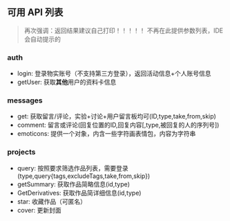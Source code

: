 ## 可用 API 列表

> 再次强调：返回结果建议自己打印！！！！！
> 不再在此提供参数列表，IDE会自动提示的

### auth

- login: 登录物实账号（不支持第三方登录），返回活动信息+个人账号信息
- getUser: 获取**其他**用户的资料卡信息

### messages

- get: 获取留言/评论，实验+讨论+用户留言板均可(ID,type,take,from,skip)
- comment: 留言或评论(回复位置的ID,回复内容[,type,被回复的人的序列号])
- emoticons: 提供一个对象，内含一些字符画表情包，内容为字符串

### projects

- query: 按照要求筛选作品列表，需要登录(type,query{tags,excludeTags,take,from,skip})
- getSummary: 获取作品简略信息(id,type)
- GetDerivatives: 获取作品简详细信息(id,type)
- star: 收藏作品（可匿名）
- cover: 更新封面